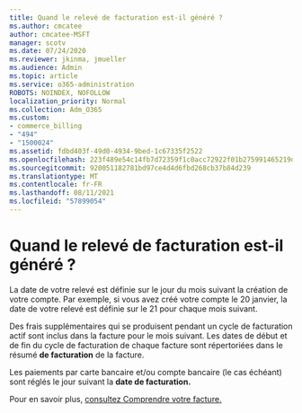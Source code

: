 ```yaml
---
title: Quand le relevé de facturation est-il généré ?
ms.author: cmcatee
author: cmcatee-MSFT
manager: scotv
ms.date: 07/24/2020
ms.reviewer: jkinma, jmueller
ms.audience: Admin
ms.topic: article
ms.service: o365-administration
ROBOTS: NOINDEX, NOFOLLOW
localization_priority: Normal
ms.collection: Adm_O365
ms.custom:
- commerce_billing
- "494"
- "1500024"
ms.assetid: fdbd403f-49d0-4934-9bed-1c67335f2522
ms.openlocfilehash: 223f489e54c14fb7d72359f1c0acc72922f01b275991465219d52f592267d4ed
ms.sourcegitcommit: 920051182781bd97ce4d4d6fbd268cb37b84d239
ms.translationtype: MT
ms.contentlocale: fr-FR
ms.lasthandoff: 08/11/2021
ms.locfileid: "57899054"
---
```

# <a name="when-is-the-billing-statement-generated"></a>Quand le relevé de facturation est-il généré ?

La date de votre relevé est définie sur le jour du mois suivant la création de votre compte. Par exemple, si vous avez créé votre compte le 20 janvier, la date de votre relevé est définie sur le 21 pour chaque mois suivant.

Des frais supplémentaires qui se produisent pendant un cycle de facturation actif sont inclus dans la facture pour le mois suivant. Les dates de début et de fin du cycle de facturation de chaque facture sont répertoriées dans le résumé **de facturation** de la facture.

Les paiements par carte bancaire et/ou compte bancaire (le cas échéant) sont réglés le jour suivant la **date de facturation.**
  
Pour en savoir plus, [consultez Comprendre votre facture.](https://docs.microsoft.com/microsoft-365/commerce/billing-and-payments/understand-your-invoice2)
